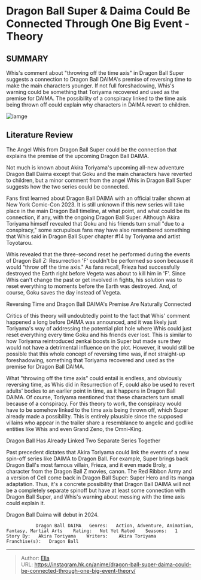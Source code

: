 # Dragon Ball Super &amp; Daima Could Be Connected Through One Big Event - Theory


## SUMMARY 



  Whis&#39;s comment about &#34;throwing off the time axis&#34; in Dragon Ball Super suggests a connection to Dragon Ball DAIMA&#39;s premise of reversing time to make the main characters younger.   If not full foreshadowing, Whis&#39;s warning could be something that Toriyama recovered and used as the premise for DAIMA.   The possibility of a conspiracy linked to the time axis being thrown off could explain why characters in DAIMA revert to children.  

![iamge](https://static1.srcdn.com/wordpress/wp-content/uploads/2023/10/whis-could-impact-dragon-ball-daima.jpg)

## Literature Review

The Angel Whis from Dragon Ball Super could be the connection that explains the premise of the upcoming Dragon Ball DAIMA.




Not much is known about Akira Toriyama&#39;s upcoming all-new adventure Dragon Ball Daima except that Goku and the main characters have reverted to children, but a minor comment from the angel Whis in Dragon Ball Super suggests how the two series could be connected.




Fans first learned about Dragon Ball DAIMA with an official trailer shown at New York Comic-Con 2023. It is still unknown if this new series will take place in the main Dragon Ball timeline, at what point, and what could be its connection, if any, with the ongoing Dragon Ball Super. Although Akira Toriyama himself revealed that Goku and his friends turn small &#34;due to a conspiracy,&#34; some scrupulous fans may have also remembered something that Whis said in Dragon Ball Super chapter #14 by Toriyama and artist Toyotarou.

          

Whis revealed that the three-second reset he performed during the events of Dragon Ball Z: Resurrection &#39;F&#39; couldn&#39;t be performed so soon because it would &#34;throw off the time axis.&#34; As fans recall, Frieza had successfully destroyed the Earth right before Vegeta was about to kill him in &#39;F&#39;. Since Whis can&#39;t change the past or get involved in fights, his solution was to reset everything to moments before the Earth was destroyed. And, of course, Goku saves the day instead of Vegeta.





 Reversing Time and Dragon Ball DAIMA&#39;s Premise Are Naturally Connected 
          

Critics of this theory will undoubtedly point to the fact that Whis&#39; comment happened a long before DAIMA was announced, and it was likely just Toriyama&#39;s way of addressing the potential plot hole where Whis could just reset everything every time Goku and his friends ever lost. This is similar to how Toriyama reintroduced zenkai boosts in Super but made sure they would not have a detrimental influence on the plot. However, it would still be possible that this whole concept of reversing time was, if not straight-up foreshadowing, something that Toriyama recovered and used as the premise for Dragon Ball DAIMA.

What &#34;throwing off the time axis&#34; could entail is endless, and obviously reversing time, as Whis did in Resurrection of F, could also be used to revert adults&#39; bodies to an earlier point in time, as it happens in Dragon Ball DAIMA. Of course, Toriyama mentioned that these characters turn small because of a conspiracy. For this theory to work, the conspiracy would have to be somehow linked to the time axis being thrown off, which Super already made a possibility. This is entirely plausible since the supposed villains who appear in the trailer share a resemblance to angelic and godlike entities like Whis and even Grand Zeno, the Omni-King.






 Dragon Ball Has Already Linked Two Separate Series Together 
          

Past precedent dictates that Akira Toriyama could link the events of a new spin-off series like DAIMA to Dragon Ball. For example, Super brings back Dragon Ball&#39;s most famous villain, Frieza, and it even made Broly, a character from the Dragon Ball Z movies, canon. The Red Ribbon Army and a version of Cell come back in Dragon Ball Super: Super Hero and its manga adaptation. Thus, it&#39;s a concrete possibility that Dragon Ball DAIMA will not be a completely separate spinoff but have at least some connection with Dragon Ball Super, and Whis&#39;s warning about messing with the time axis could explain it.

Dragon Ball Daima will debut in 2024.

               Dragon Ball DAIMA   Genres:   Action, Adventure, Animation, Fantasy, Martial Arts    Rating:   Not Yet Rated    Seasons:   1    Story By:   Akira Toriyama    Writers:    Akira Toriyama    Franchise(s):   Dragon Ball      

---

> Author: [Ella](https://instagram.hk.cn/)  
> URL: https://instagram.hk.cn/anime/dragon-ball-super-daima-could-be-connected-through-one-big-event-theory/  

